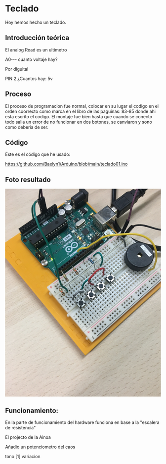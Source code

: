 # Teclado

Hoy hemos hecho un teclado. 

## Introducción teórica


El analog Read es un ultimetro 

A0--- cuanto voltaje hay?

Por diguital

PIN 2 ¿Cuantos hay:
5v



## Proceso



El proceso de programacion fue normal, colocar en su lugar el codigo en el orden coorrecto como marca en el libro de las paguinas: 83-85 donde ahi esta escrito el codigo.
El montaje fue bien hasta que cuando se conecto todo salia un error de no funcionar en dos botones, se canviaron y sono como deberia de ser.


## Código

Este es el código que he usado:

https://github.com/Baelyn1/Arduino/blob/main/teclado01.ino

## Foto resultado

![](https://raw.githubusercontent.com/Baelyn1/Arduino/main/IMG_2529.JPG)


## Funcionamiento:

En la parte de funcionamiento del hardware funciona en base a la "escalera de resistencia"



El projecto de la Ainoa

Añadio un potenciometro del caos

tono [1] variacion





